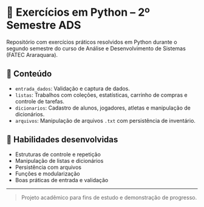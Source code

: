 # 🐍 Exercícios em Python – 2º Semestre ADS

Repositório com exercícios práticos resolvidos em Python durante o segundo semestre do curso de Análise e Desenvolvimento de Sistemas (FATEC Araraquara).

## 📂 Conteúdo

- `entrada_dados`: Validação e captura de dados.
- `listas`: Trabalhos com coleções, estatísticas, carrinho de compras e controle de tarefas.
- `dicionarios`: Cadastro de alunos, jogadores, atletas e manipulação de dicionários.
- `arquivos`: Manipulação de arquivos `.txt` com persistência de inventário.

## 🧠 Habilidades desenvolvidas

- Estruturas de controle e repetição
- Manipulação de listas e dicionários
- Persistência com arquivos
- Funções e modularização
- Boas práticas de entrada e validação

---

> Projeto acadêmico para fins de estudo e demonstração de progresso.
